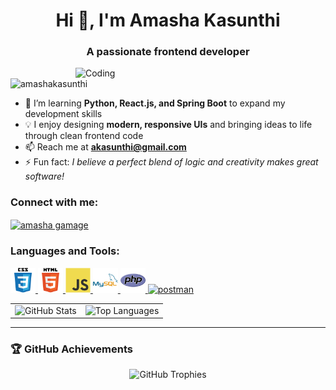 
<h1 align="center">Hi 👋, I'm Amasha Kasunthi</h1>
<h3 align="center">A passionate frontend developer </h3>
<img align="right" alt="Coding" width="400" src="https://user-images.githubusercontent.com/59734313/157189039-c09b3e38-9f42-42c0-ab54-14f1574190a7.gif">
<p align="left"> <img src="https://komarev.com/ghpvc/?username=amashakasunthi&label=Profile%20views&color=0e75b6&style=flat" alt="amashakasunthi" /> </p>

- 🌱 I’m learning **Python, React.js, and Spring Boot** to expand my development skills  
- 💡 I enjoy designing **modern, responsive UIs** and bringing ideas to life through clean frontend code  
- 📫 Reach me at **akasunthi@gmail.com**  
- ⚡ Fun fact: *I believe a perfect blend of logic and creativity makes great software!*  

<h3 align="left">Connect with me:</h3>
<p align="left">
<a href="https://fb.com/amasha gamage" target="blank"><img align="center" src="https://raw.githubusercontent.com/rahuldkjain/github-profile-readme-generator/master/src/images/icons/Social/facebook.svg" alt="amasha gamage" height="30" width="40" /></a>
</p>

<h3 align="left">Languages and Tools:</h3>
<p align="left"> <a href="https://www.w3schools.com/css/" target="_blank" rel="noreferrer"> <img src="https://raw.githubusercontent.com/devicons/devicon/master/icons/css3/css3-original-wordmark.svg" alt="css3" width="40" height="40"/> </a> <a href="https://www.w3.org/html/" target="_blank" rel="noreferrer"> <img src="https://raw.githubusercontent.com/devicons/devicon/master/icons/html5/html5-original-wordmark.svg" alt="html5" width="40" height="40"/> </a> <a href="https://developer.mozilla.org/en-US/docs/Web/JavaScript" target="_blank" rel="noreferrer"> <img src="https://raw.githubusercontent.com/devicons/devicon/master/icons/javascript/javascript-original.svg" alt="javascript" width="40" height="40"/> </a> <a href="https://www.mysql.com/" target="_blank" rel="noreferrer"> <img src="https://raw.githubusercontent.com/devicons/devicon/master/icons/mysql/mysql-original-wordmark.svg" alt="mysql" width="40" height="40"/> </a> <a href="https://www.php.net" target="_blank" rel="noreferrer"> <img src="https://raw.githubusercontent.com/devicons/devicon/master/icons/php/php-original.svg" alt="php" width="40" height="40"/> </a> <a href="https://postman.com" target="_blank" rel="noreferrer"> <img src="https://www.vectorlogo.zone/logos/getpostman/getpostman-icon.svg" alt="postman" width="40" height="40"/> </a> </p>


<!-- GitHub Stats and Top Languages Side by Side -->
<table>
  <tr>
    <td>
      <img alt="GitHub Stats" width="350"src="https://github-readme-stats.vercel.app/api?username=amashakasunthi&show_icons=true&theme=tokyonight"/>
    </td>
    <td>
      <img alt="Top Languages" width="350" src="https://github-readme-stats.vercel.app/api/top-langs/?username=amashakasunthi&layout=compact"/>
    </td>
  </tr>
</table>

---

### 🏆 GitHub Achievements  
<p align="center">
  <img src="https://github-profile-trophy.vercel.app/?username=amashakasunthi&theme=dracula&no-frame=true&row=1" alt="GitHub Trophies" />
</p>
